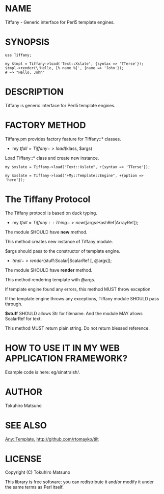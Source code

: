# NAME

Tiffany - Generic interface for Perl5 template engines.

# SYNOPSIS

    use Tiffany;

    my $tmpl = Tiffany->load('Text::Xslate', {syntax => 'TTerse'});
    $tmpl->render(\'Hello, [% name %]', {name => 'John'});
    # => "Hello, John"

# DESCRIPTION

Tiffany is generic interface for Perl5 template engines.

# FACTORY METHOD

Tiffany.pm provides factory feature for Tiffany::* classes.

- my $tfall = Tiffany->load($klass, $args)

Load Tiffany::* class and create new instance.

    my $xslate = Tiffany->load("Text::Xslate", +{syntax => 'TTerse'});

    my $xslate = Tiffany->load("+My::Template::Engine", +{option => 'here'});

# The Tiffany Protocol

The Tiffany protocol is based on duck typing.

- my $tfall = Tiffany::Thing->new([$args:HashRef|ArrayRef]);

The module SHOULD have __new__ method.

This method creates new instance of Tiffany module.

$args should pass to the constructor of template engine.

- $tmpl->render($stuff:Scalar|ScalarRef [, @args]);

The module SHOULD have __render__ method.

This method rendering template with @args.

If template engine found any errors, this method MUST throw exception.

If the template engine throws any exceptions, Tiffany module SHOULD pass through.

__$stuff__ SHOULD allows Str for filename. And the module MAY allows ScalarRef for text.

This method MUST return plain string. Do not return blessed reference.

# HOW TO USE IT IN MY WEB APPLICATION FRAMEWORK?

Example code is here: eg/sinatraish/.

# AUTHOR

Tokuhiro Matsuno <tokuhirom AAJKLFJEF GMAIL COM>

# SEE ALSO

[Any::Template](http://search.cpan.org/perldoc?Any::Template), <http://github.com/rtomayko/tilt>

# LICENSE

Copyright (C) Tokuhiro Matsuno

This library is free software; you can redistribute it and/or modify
it under the same terms as Perl itself.